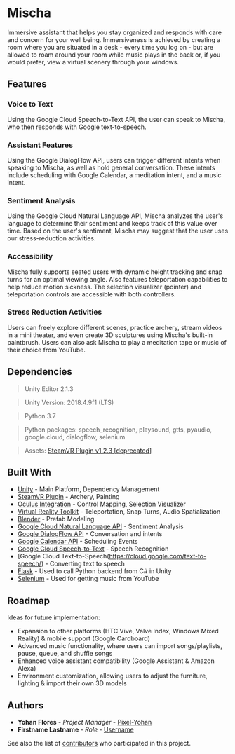 # Mischa
Immersive assistant that helps you stay organized and responds with care and concern for your well being. Immersiveness is achieved by creating a room where you are situated in a desk - every time you log on - but are allowed to roam around your room while music plays in the back or, if you would prefer, view a virtual scenery through your windows.


## Features
### Voice to Text
Using the Google Cloud Speech-to-Text API, the user can speak to Mischa, who then responds with Google text-to-speech.
### Assistant Features
Using the Google DialogFlow API, users can trigger different intents when speaking to Mischa, as well as hold general conversation. These intents include scheduling with Google Calendar, a meditation intent, and a music intent.
### Sentiment Analysis
Using the Google Cloud Natural Language API, Mischa analyzes the user's language to determine their sentiment and keeps track of this value over time. Based on the user's sentiment, Mischa may suggest that the user uses our stress-reduction activities.
### Accessibility
Mischa fully supports seated users with dynamic height tracking and snap turns for an optimal viewing angle. Also features teleportation capabilities to help reduce motion sickness. The selection visualizer (pointer) and teleportation controls are accessible with both controllers.
### Stress Reduction Activities
Users can freely explore different scenes, practice archery, stream videos in a mini theater, and even create 3D sculptures using Mischa's built-in paintbrush. Users can also ask Mischa to play a meditation tape or music of their choice from YouTube.


## Dependencies
> Unity Editor 2.1.3

> Unity  Version: 2018.4.9f1 (LTS)

> Python 3.7

> Python packages: speech_recognition, playsound, gtts, pyaudio, google.cloud, dialogflow, selenium

> Assets: [SteamVR Plugin v1.2.3 [deprecated]](https://github.com/ValveSoftware/steamvr_unity_plugin/releases/tag/1.2.3)


## Built With
* [Unity](https://unity3d.com/get-unity/download) - Main Platform, Dependency Management
* [SteamVR Plugin](https://assetstore.unity.com/packages/tools/integration/steamvr-plugin-32647) - Archery, Painting
* [Oculus Integration](https://assetstore.unity.com/packages/tools/integration/oculus-integration-82022) - Control Mapping, Selection Visualizer
* [Virtual Reality Toolkit](https://github.com/ExtendRealityLtd/VRTK) - Teleportation, Snap Turns, Audio Spatialization
* [Blender](https://www.blender.org/) - Prefab Modeling
* [Google Cloud Natural Language API](https://cloud.google.com/natural-language/) - Sentiment Analysis
* [Google DialogFlow API](https://dialogflow.com/) - Conversation and intents
* [Google Calendar API](https://developers.google.com/calendar) - Scheduling Events
* [Google Cloud Speech-to-Text](https://cloud.google.com/speech-to-text/) - Speech Recognition
* [Google Cloud Text-to-Speech(https://cloud.google.com/text-to-speech/) - Converting text to speech
* [Flask](https://palletsprojects.com/p/flask/) - Used to call Python backend from C# in Unity
* [Selenium](https://selenium.dev/) - Used for getting music from YouTube


## Roadmap
Ideas for future implementation: 
* Expansion to other platforms (HTC Vive, Valve Index, Windows Mixed Reality) & mobile support (Google Cardboard)
* Advanced music functionality, where users can import songs/playlists, pause, queue, and shuffle songs
* Enhanced voice assistant compatibility (Google Assistant & Amazon Alexa)
* Environment customization, allowing users to adjust the furniture, lighting & import their own 3D models

## Authors
* **Yohan Flores** - *Project Manager* - [Pixel-Yohan](https://github.com/Pixel-Yohan)
* **Firstname Lastname** - *Role* - [Username](http://github.com/)


See also the list of [contributors](https://github.com/acm-projects/vr-assistant/graphs/contributors) who participated in this project.
